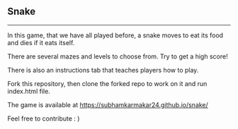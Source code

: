## Snake
---
In this game, that we have all played before, a snake moves to eat its food and dies if it eats itself.

There are several mazes and levels to choose from. Try to get a high score!

There is also an instructions tab that teaches players how to play.

Fork this repository, then clone the forked repo to work on it and run index.html file.

The game is available at https://subhamkarmakar24.github.io/snake/

Feel free to contribute : )

